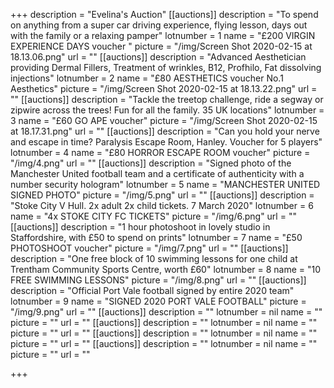 +++
description = "Evelina's Auction"
[[auctions]]
description = "To spend on anything from a super car driving experience,  flying lesson, days out with the family or a relaxing pamper"
lotnumber = 1
name = "£200 VIRGIN EXPERIENCE DAYS voucher "
picture = "/img/Screen Shot 2020-02-15 at 18.13.06.png"
url = ""
[[auctions]]
description = "Advanced Aesthetician providing Dermal Fillers, Treatment of wrinkles, B12, Profhilo, Fat dissolving injections"
lotnumber = 2
name = "£80 AESTHETICS voucher No.1 Aesthetics"
picture = "/img/Screen Shot 2020-02-15 at 18.13.22.png"
url = ""
[[auctions]]
description = "Tackle the treetop challenge, ride a segway or zipwire across the trees! Fun for all the family. 35 UK locations"
lotnumber = 3
name = "£60 GO APE voucher"
picture = "/img/Screen Shot 2020-02-15 at 18.17.31.png"
url = ""
[[auctions]]
description = "Can you hold your nerve and escape in time? Paralysis  Escape Room, Hanley. Voucher for 5 players"
lotnumber = 4
name = "£80 HORROR ESCAPE ROOM voucher"
picture = "/img/4.png"
url = ""
[[auctions]]
description = "Signed photo of the Manchester United football team and a certificate of authenticity with a number security hologram"
lotnumber = 5
name = "MANCHESTER UNITED SIGNED PHOTO"
picture = "/img/5.png"
url = ""
[[auctions]]
description = "Stoke City V Hull. 2x adult 2x child tickets. 7 March 2020"
lotnumber = 6
name = "4x STOKE CITY FC TICKETS"
picture = "/img/6.png"
url = ""
[[auctions]]
description = "1 hour photoshoot in lovely studio in Staffordshire, with £50 to spend on prints"
lotnumber = 7
name = "£50 PHOTOSHOOT voucher"
picture = "/img/7.png"
url = ""
[[auctions]]
description = "One free block of 10 swimming lessons for one child at Trentham Community Sports Centre, worth £60"
lotnumber = 8
name = "10 FREE SWIMMING LESSONS"
picture = "/img/8.png"
url = ""
[[auctions]]
description = "Official Port Vale football signed by entire 2020 team"
lotnumber = 9
name = "SIGNED 2020 PORT VALE FOOTBALL"
picture = "/img/9.png"
url = ""
[[auctions]]
description = ""
lotnumber = nil
name = ""
picture = ""
url = ""
[[auctions]]
description = ""
lotnumber = nil
name = ""
picture = ""
url = ""
[[auctions]]
description = ""
lotnumber = nil
name = ""
picture = ""
url = ""
[[auctions]]
description = ""
lotnumber = nil
name = ""
picture = ""
url = ""

+++
